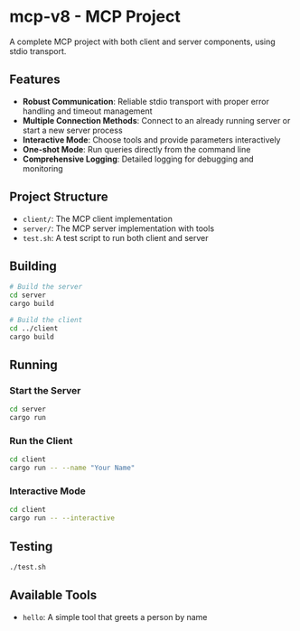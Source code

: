 # mcp-v8 - MCP Project

A complete MCP project with both client and server components, using stdio transport.

## Features

- **Robust Communication**: Reliable stdio transport with proper error handling and timeout management
- **Multiple Connection Methods**: Connect to an already running server or start a new server process
- **Interactive Mode**: Choose tools and provide parameters interactively
- **One-shot Mode**: Run queries directly from the command line
- **Comprehensive Logging**: Detailed logging for debugging and monitoring

## Project Structure

- `client/`: The MCP client implementation
- `server/`: The MCP server implementation with tools
- `test.sh`: A test script to run both client and server

## Building

```bash
# Build the server
cd server
cargo build

# Build the client
cd ../client
cargo build
```

## Running

### Start the Server

```bash
cd server
cargo run
```

### Run the Client

```bash
cd client
cargo run -- --name "Your Name"
```

### Interactive Mode

```bash
cd client
cargo run -- --interactive
```

## Testing

```bash
./test.sh
```

## Available Tools

- `hello`: A simple tool that greets a person by name
